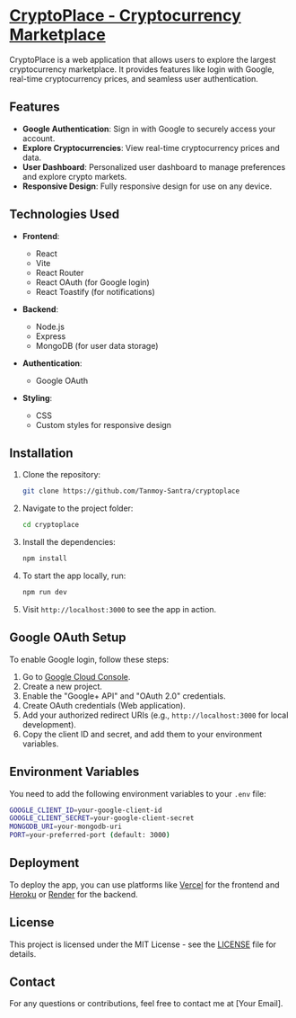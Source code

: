 
# [CryptoPlace - Cryptocurrency Marketplace](https://cryptoplace-tmwt.vercel.app/)

CryptoPlace is a web application that allows users to explore the largest cryptocurrency marketplace. It provides features like login with Google, real-time cryptocurrency prices, and seamless user authentication. 

## Features

- **Google Authentication**: Sign in with Google to securely access your account.
- **Explore Cryptocurrencies**: View real-time cryptocurrency prices and data.
- **User Dashboard**: Personalized user dashboard to manage preferences and explore crypto markets.
- **Responsive Design**: Fully responsive design for use on any device.

## Technologies Used

- **Frontend**: 
  - React
  - Vite
  - React Router
  - React OAuth (for Google login)
  - React Toastify (for notifications)

- **Backend**:
  - Node.js
  - Express
  - MongoDB (for user data storage)

- **Authentication**:
  - Google OAuth

- **Styling**:
  - CSS
  - Custom styles for responsive design

## Installation

1. Clone the repository:

   ```bash
   git clone https://github.com/Tanmoy-Santra/cryptoplace
   ```

2. Navigate to the project folder:

   ```bash
   cd cryptoplace
   ```

3. Install the dependencies:

   ```bash
   npm install
   ```

4. To start the app locally, run:

   ```bash
   npm run dev
   ```

5. Visit `http://localhost:3000` to see the app in action.

## Google OAuth Setup

To enable Google login, follow these steps:

1. Go to [Google Cloud Console](https://console.cloud.google.com/).
2. Create a new project.
3. Enable the "Google+ API" and "OAuth 2.0" credentials.
4. Create OAuth credentials (Web application).
5. Add your authorized redirect URIs (e.g., `http://localhost:3000` for local development).
6. Copy the client ID and secret, and add them to your environment variables.

## Environment Variables

You need to add the following environment variables to your `.env` file:

```bash
GOOGLE_CLIENT_ID=your-google-client-id
GOOGLE_CLIENT_SECRET=your-google-client-secret
MONGODB_URI=your-mongodb-uri
PORT=your-preferred-port (default: 3000)
```

## Deployment

To deploy the app, you can use platforms like [Vercel](https://vercel.com/) for the frontend and [Heroku](https://heroku.com/) or [Render](https://render.com/) for the backend.

## License

This project is licensed under the MIT License - see the [LICENSE](LICENSE) file for details.

## Contact

For any questions or contributions, feel free to contact me at [Your Email].
